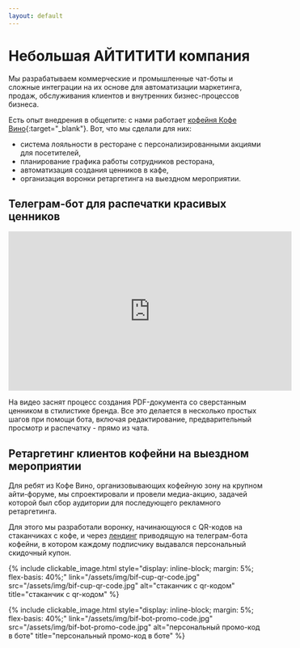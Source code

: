 ```yaml
---
layout: default
---
```


# Небольшая АЙТИТИТИ компания

Мы разрабатываем коммерческие и промышленные чат-боты и сложные интеграции на их
основе для автоматизации маркетинга, продаж, обслуживания клиентов и внутренних
бизнес-процессов бизнеса.

Есть опыт внедрения в общепите: с нами работает [кофейня Кофе
Вино](https://instagram.com/tvoe.kofevino){:target="_blank"}.
Вот, что мы сделали для них:
* система лояльности в ресторане с персонализированными акциями для посетителей,
* планирование графика работы сотрудников ресторана,
* автоматизация создания ценников в кафе,
* организация воронки ретаргетинга на выездном мероприятии.


## Телеграм-бот для распечатки красивых ценников
<div class="fluid-video">
<iframe width="560" height="315" src="https://www.youtube.com/embed/1GLBmhN8wlY?rel=0" frameborder="0" allow="accelerometer; autoplay; encrypted-media; gyroscope; picture-in-picture" allowfullscreen></iframe>
</div>

На видео заснят процесс создания PDF-документа со сверстанным ценником в
стилистике бренда. Все это делается в несколько простых шагов при помощи бота,
включая редактирование, предварительный просмотр и распечатку - прямо из чата.

## Ретаргетинг клиентов кофейни на выездном мероприятии

Для ребят из Кофе Вино, организовывающих кофейную зону на крупном айти-форуме,
мы спроектировали и провели медиа-акцию, задачей которой был сбор аудитории для
последующего рекламного ретаргетинга.

Для этого мы разработали воронку, начинающуюся с QR-кодов на стаканчиках с кофе,
и через [лендинг](/i/bif-2019) приводящую на телеграм-бота кофейни, в котором
каждому подписчику выдавался персональный скидочный купон.

<div style="display: flex; flex-wrap: wrap; align-items: center; justify-content: center;">
{% include clickable_image.html
    style="display: inline-block; margin: 5%; flex-basis: 40%;"
    link="/assets/img/bif-cup-qr-code.jpg"
    src="/assets/img/bif-cup-qr-code.jpg"
    alt="стаканчик с qr-кодом"
    title="стаканчик с qr-кодом" %}

{% include clickable_image.html
    style="display: inline-block; margin: 5%; flex-basis: 40%;"
    link="/assets/img/bif-bot-promo-code.jpg"
    src="/assets/img/bif-bot-promo-code.jpg"
    alt="персональный промо-код в боте"
    title="персональный промо-код в боте" %}
</div>
